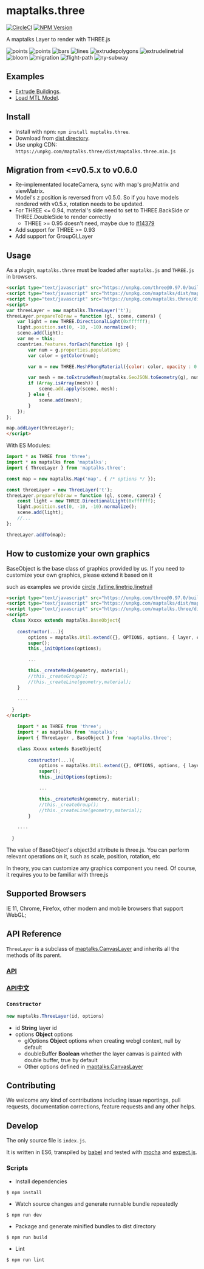 # maptalks.three

[![CircleCI](https://circleci.com/gh/maptalks/maptalks.three/tree/master.svg?style=shield)](https://circleci.com/gh/maptalks/maptalks.three)
[![NPM Version](https://img.shields.io/npm/v/maptalks.three.svg)](https://github.com/maptalks/maptalks.three)

A maptalks Layer to render with THREE.js

<!-- ![screenshot](https://cloud.githubusercontent.com/assets/13678919/26443408/db7afe66-416a-11e7-951b-0f99beaadb5a.jpg) -->
![points](http://helpful-spiders.surge.sh/images/points1.jpg)
![points](http://helpful-spiders.surge.sh/images/points.jpg)
![bars](http://helpful-spiders.surge.sh/images/bars.jpg)
![lines](http://helpful-spiders.surge.sh/images/lines.jpg)
![extrudepolygons](http://helpful-spiders.surge.sh/images/extrudepolygons.jpg)
![extrudelinetrial](http://helpful-spiders.surge.sh/images/extrudelinetrial.jpg)
![bloom](http://helpful-spiders.surge.sh/images/bloom.jpg)
![migration](http://helpful-spiders.surge.sh/images/migration.jpg)
![flight-path](http://helpful-spiders.surge.sh/images/flight-path.jpg)
![ny-subway](http://helpful-spiders.surge.sh/images/ny-subway.jpg)

## Examples

* [Extrude Buildings](https://maptalks.github.io/maptalks.three/demo/buildings.html).
* [Load MTL Model](https://maptalks.github.io/maptalks.three/demo/infantry.html).

## Install
  
* Install with npm: ```npm install maptalks.three```. 
* Download from [dist directory](https://github.com/maptalks/maptalks.three/tree/gh-pages/dist).
* Use unpkg CDN: `https://unpkg.com/maptalks.three/dist/maptalks.three.min.js`

## Migration from <=v0.5.x to v0.6.0

* Re-implementated locateCamera, sync with map's projMatrix and viewMatrix.
* Model's z position is reversed from v0.5.0. So if you have models rendered with v0.5.x, rotation needs to be updated.
* For THREE <= 0.94, material's side need to set to THREE.BackSide or THREE.DoubleSide to render correctly
    * THREE >= 0.95 doesn't need, maybe due to [#14379](https://github.com/mrdoob/three.js/pull/14379)
* Add support for THREE >= 0.93
* Add support for GroupGLLayer

## Usage

As a plugin, `maptalks.three` must be loaded after `maptalks.js` and `THREE.js` in browsers.
```html
<script type="text/javascript" src="https://unpkg.com/three@0.97.0/build/three.min.js"></script>
<script type="text/javascript" src="https://unpkg.com/maptalks/dist/maptalks.min.js"></script>
<script type="text/javascript" src="https://unpkg.com/maptalks.three/dist/maptalks.three.js"></script>
<script>
var threeLayer = new maptalks.ThreeLayer('t');
threeLayer.prepareToDraw = function (gl, scene, camera) {
    var light = new THREE.DirectionalLight(0xffffff);
    light.position.set(0, -10, -10).normalize();
    scene.add(light);
    var me = this;
    countries.features.forEach(function (g) {
        var num = g.properties.population;
        var color = getColor(num);

        var m = new THREE.MeshPhongMaterial({color: color, opacity : 0.7});

        var mesh = me.toExtrudeMesh(maptalks.GeoJSON.toGeometry(g), num / 4E2, m);
        if (Array.isArray(mesh)) {
            scene.add.apply(scene, mesh);
        } else {
            scene.add(mesh);
        }
    });
};

map.addLayer(threeLayer);
</script>
```

With ES Modules:

```javascript
import * as THREE from 'three';
import * as maptalks from 'maptalks';
import { ThreeLayer } from 'maptalks.three';

const map = new maptalks.Map('map', { /* options */ });

const threeLayer = new ThreeLayer('t');
threeLayer.prepareToDraw = function (gl, scene, camera) {
    const light = new THREE.DirectionalLight(0xffffff);
    light.position.set(0, -10, -10).normalize();
    scene.add(light);
    //...
};

threeLayer.addTo(map);
```

## How to customize your own graphics

BaseObject is the base class of graphics provided by us. If you need to customize your own graphics, please extend it based on it

such as examples we provide [circle](./demo/custom-circle.html) ,[fatline](./demo/custom-fatline.html),[linetrip](./demo/custom-linetrip.html),[linetrail](./demo/custom-linetrail.html)


```html
<script type="text/javascript" src="https://unpkg.com/three@0.97.0/build/three.min.js"></script>
<script type="text/javascript" src="https://unpkg.com/maptalks/dist/maptalks.min.js"></script>
<script type="text/javascript" src="https://unpkg.com/maptalks.three/dist/maptalks.three.js"></script>
<script>
  class Xxxxx extends maptalks.BaseObject{
    
    constructor(...){
        options = maptalks.Util.extend({}, OPTIONS, options, { layer, coordinate });
        super();
        this._initOptions(options);

        ...

        this._createMesh(geometry, material);
        //this._createGroup();
        //this._createLine(geometry,material);
    }

    ....
   
  }
</script>
```


```js
    import * as THREE from 'three';
    import * as maptalks from 'maptalks';
    import { ThreeLayer , BaseObject } from 'maptalks.three';

    class Xxxxx extends BaseObject{
    
        constructor(...){
            options = maptalks.Util.extend({}, OPTIONS, options, { layer, coordinate });
            super();
            this._initOptions(options);

            ...

            this._createMesh(geometry, material);
            //this._createGroup();
            //this._createLine(geometry,material);
        }

    ....
   
  }

```

The value of BaseObject's object3d attribute is three.js. You can perform relevant operations on it, such as scale, position, rotation, etc

In theory, you can customize any graphics component you need.
Of course, it requires you to be familiar with three.js

## Supported Browsers

IE 11, Chrome, Firefox, other modern and mobile browsers that support WebGL;

## API Reference

```ThreeLayer``` is a subclass of [maptalks.CanvasLayer](http://maptalks.github.io/maptalks.js/api/0.x/CanvasLayer.html) and inherits all the methods of its parent.

### [API](./API.md)  
### [API中文](./API.ZH-CN.md)

### `Constructor`

```javascript
new maptalks.ThreeLayer(id, options)
```

* id **String** layer id
* options **Object** options
    * glOptions **Object** options when creating webgl context, null by default
    * doubleBuffer **Boolean** whether the layer canvas is painted with double buffer, true by default
    * Other options defined in [maptalks.CanvasLayer](http://maptalks.github.io/maptalks.js/api/0.x/CanvasLayer.html)

## Contributing

We welcome any kind of contributions including issue reportings, pull requests, documentation corrections, feature requests and any other helps.

## Develop

The only source file is ```index.js```.

It is written in ES6, transpiled by [babel](https://babeljs.io/) and tested with [mocha](https://mochajs.org) and [expect.js](https://github.com/Automattic/expect.js).

### Scripts

* Install dependencies
```shell
$ npm install
```

* Watch source changes and generate runnable bundle repeatedly
```shell
$ npm run dev
```

* Package and generate minified bundles to dist directory
```shell
$ npm run build
```

* Lint
```shell
$ npm run lint
```
